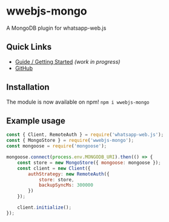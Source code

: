 # wwebjs-mongo
A MongoDB plugin for whatsapp-web.js

## Quick Links

* [Guide / Getting Started](https://wwebjs.dev/guide/authentication.html) _(work in progress)_
* [GitHub](https://github.com/jtourisNS/wwebjs-mongo)

## Installation

The module is now available on npm! `npm i wwebjs-mongo`


## Example usage

```js
const { Client, RemoteAuth } = require('whatsapp-web.js');
const { MongoStore } = require('wwebjs-mongo');
const mongoose = require('mongoose');

mongoose.connect(process.env.MONGODB_URI).then(() => {
    const store = new MongoStore({ mongoose: mongoose });
    const client = new Client({
        authStrategy: new RemoteAuth({
            store: store,
            backupSyncMs: 300000
        })
    });

    client.initialize();
});

```